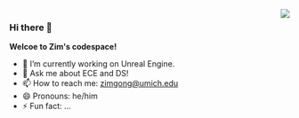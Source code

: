 <img align="right" src="https://github-readme-stats.vercel.app/api?username=ZimG386&show_icons=true&icon_color=CE1D2D&text_color=718096&bg_color=ffffff&hide_title=true" />

### Hi there 👋
 **Welcoe to Zim's codespace!**
- 🔭 I’m currently working on Unreal Engine. 
- 💬 Ask me about ECE and DS!
- 📫 How to reach me: zimgong@umich.edu
- 😄 Pronouns: he/him
- ⚡ Fun fact: ...
